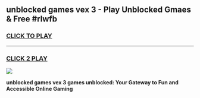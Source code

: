 
## unblocked games vex 3 - Play Unblocked Gmaes & Free #rlwfb
<h3>
<a href="https://premium.freeplayer.one?title=unblocked_games_vex_3&ref=03M">CLICK TO PLAY</a></h3>
<hr>

<h3>
<a href="https://premium.freeplayer.one?title=unblocked_games_vex_3&ref=03M">CLICK 2 PLAY</a>
  
</h3>

<a href="https://premium.freeplayer.one?title=unblocked_games_vex_3&ref=03M"><img src="https://clearcache.store/games.png"></a>


**unblocked games vex 3 games unblocked: Your Gateway to Fun and Accessible Online Gaming**
